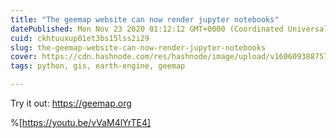 ```yaml
---
title: "The geemap website can now render jupyter notebooks"
datePublished: Mon Nov 23 2020 01:12:12 GMT+0000 (Coordinated Universal Time)
cuid: ckhtuuxup01et3bs15lss2i29
slug: the-geemap-website-can-now-render-jupyter-notebooks
cover: https://cdn.hashnode.com/res/hashnode/image/upload/v1606093887572/tK4D_IP1K.png
tags: python, gis, earth-engine, geemap

---
```


Try it out: https://geemap.org

%[https://youtu.be/vVaM4lYrTE4]